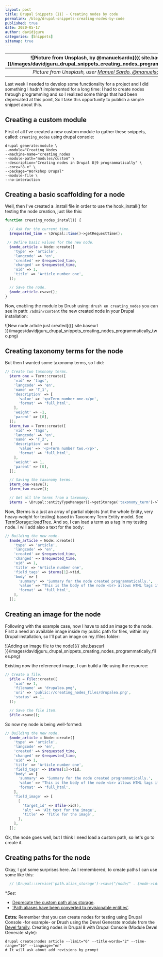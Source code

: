 ```yaml
---
layout: post
title: Drupal Snippets (II) - Creating nodes by code
permalink: /blog/drupal-snippets-creating-nodes-by-code
published: true
date: 2020-05-17
author: davidjguru
categories: [Snippets]
sitemap: true
---
```

| ![Picture from Unsplash, by @manuelsardo]({{ site.baseurl }}/images/davidjguru_drupal_snippets_creating_nodes_programmatically.jpg) |
|:--:|
| *Picture from Unsplash, user [Manuel Sardo, @manuelsardo](https://unsplash.com/@manuelsardo)* |

Last week I needed to develop some functionality for a project and I did something I hadn't implemented for a long time: I had to create nodes through programming and so I realized some things that had been deprecated at this point, So I take this opportunity to publish a simple snippet about this.
<!--more-->

## Creating a custom module
First of all I've created a new custom module to gather these snippets, called: `creating_nodes` using drupal console:

```
drupal generate:module \
--module="Creating Nodes
--machine-name="creating_nodes
--module-path="modules/custom" \
--description="Creating nodes in Drupal 8|9 programmatically" \
--core="8.x" \
--package="Workshop Drupal"
--module-file \
--no-interaction
```

## Creating a basic scaffolding for a node
Well, then I've created a .install file in order to use the hook_install() for testing the node creation, just like this: 

```php
function creating_nodes_install() {

  // Ask for the current time.
  $requested_time = \Drupal::time()->getRequestTime();

 // Define basic values for the new node.
  $node_article = Node::create([
    'type' => 'article',
    'langcode' => 'en',
    'created' => $requested_time,
    'changed' => $requested_time,
    'uid' => 1,
    'title' => 'Article number one',
  ]);

  // Save the node.
  $node_article->save();
}
```

Now, enabling the module by Drush using:  `drush en creating_nodes` you can see in path: `/admin/content` the new created node in your Drupal installation: 

![New node article just created]({{ site.baseurl }}/images/davidjguru_drupal_snippets_creating_nodes_programmatically_two.png)  

## Creating taxonomy terms for the node
But then I wanted some taxonomy terms, so I did:  

```php
// Create two taxonomy terms.
  $term_one = Term::create([
    'vid' => 'tags',
    'langcode' => 'en',
    'name' => 'T_1',
    'description' => [
      'value' => '<p>Term number one.</p>',
      'format' => 'full_html',
    ],
    'weight' => -1,
    'parent' => [0],
  ]);
  $term_two = Term::create([
    'vid' => 'tags',
    'langcode' => 'en',
    'name' => 'T_2',
    'description' => [
      'value' => '<p>Term number two.</p>',
      'format' => 'full_html',
    ],
    'weight' => 1,
    'parent' => [0],
  ]);

  // Saving the taxonomy terms.
  $term_one->save();
  $term_two->save();

  // Get all the terms from a taxonomy.
  $terms = \Drupal::entityTypeManager()->getStorage('taxonomy_term')->loadTree('tags', 0, NULL, FALSE);
```
Now, $terms is a just an array of partial objects (not the whole Entity, very heavy-weight for testing) based in Taxonomy Term Entity model. See [TermStorage::loadTree](https://api.drupal.org/api/drupal/core%21modules%21taxonomy%21src%21TermStorage.php/function/TermStorage%3A%3AloadTree/8.8.x). And so, I can load a term as a tag in my testing node. I will add also a text for the body: 

```php
// Building the new node.
  $node_article = Node::create([
    'type' => 'article',
    'langcode' => 'en',
    'created' => $requested_time,
    'changed' => $requested_time,
    'uid' => 1,
    'title' => 'Article number one',
    'field_tags' => $terms[1]->tid,
    'body' => [
      'summary' => 'Summary for the node created programmatically.',
      'value' => "This is the body of the node <br> allows HTML tags if needed.",
      'format' => 'full_html',
    ],
  ]);
```
## Creating an image for the node
Following with the example case, now I have to add an image to the node. First a need an available image inside my public path for files, within my Drupal installation, so I'll put an image on my /files folder:  

![Adding an image file to the node]({{ site.baseurl }}/images/davidjguru_drupal_snippets_creating_nodes_programmatically_files.png)  

Existing now the referenced image, I can build a file using the resource:

```php
// Create a file.
  $file = File::create([
    'uid' => 1,
    'filename' => 'drupalea.png',
    'uri' => 'public://creating_nodes_files/drupalea.png',
    'status' => 1,
  ]);

  // Save the file item.
  $file->save();
```

So now my node is being well-formed: 

```php
// Building the new node.
  $node_article = Node::create([
    'type' => 'article',
    'langcode' => 'en',
    'created' => $requested_time,
    'changed' => $requested_time,
    'uid' => 1,
    'title' => 'Article number one',
    'field_tags' => $terms[1]->tid,
    'body' => [
      'summary' => 'Summary for the node created programmatically.',
      'value' => "This is the body of the node <br> allows HTML tags if needed.",
      'format' => 'full_html',
    ],
    'field_image' => [
      [
        'target_id' => $file->id(),
        'alt' => 'Alt text for the image',
        'title' => 'Title for the image',
      ],
    ],
  ]);
```
Ok, the node goes well, but I think I need load a custom path, so let's go to create it.

## Creating paths for the node
Okay, I got some surprises here. As I remembered, to create paths I can use some like this: 

```php
  // \Drupal::service('path.alias_storage')->save("/node/" . $node->id(), "/newsletter", "en");
```
**See:*  
* [Deprecate the custom path alias storage](https://www.drupal.org/project/drupal/issues/2233595).
* ['Path aliases have been converted to revisionable entities'](https://www.drupal.org/node/3013865). 

**Extra:**
Remember that you can create nodes for testing using Drupal Console -for example- or Drush using the Devel Generate module from the [Devel family](https://www.drupal.org/project/devel). 
Creating nodes in Drupal 8 with Drupal Console (Module Devel Generate style):

```
drupal create:nodes article --limit="6" --title-words="2" --time-range="10" --language="en"
# It will ask about add revisions by prompt
```
